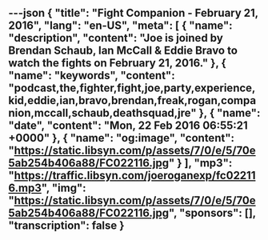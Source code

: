 ---json
{
  "title": "Fight Companion - February 21, 2016",
  "lang": "en-US",
  "meta": [
    {
      "name": "description",
      "content": "Joe is joined by Brendan Schaub, Ian McCall & Eddie Bravo to watch the fights on February 21, 2016."
    },
    {
      "name": "keywords",
      "content": "podcast,the,fighter,fight,joe,party,experience,kid,eddie,ian,bravo,brendan,freak,rogan,companion,mccall,schaub,deathsquad,jre"
    },
    {
      "name": "date",
      "content": "Mon, 22 Feb 2016 06:55:21 +0000"
    },
    {
      "name": "og:image",
      "content": "https://static.libsyn.com/p/assets/7/0/e/5/70e5ab254b406a88/FC022116.jpg"
    }
  ],
  "mp3": "https://traffic.libsyn.com/joeroganexp/fc022116.mp3",
  "img": "https://static.libsyn.com/p/assets/7/0/e/5/70e5ab254b406a88/FC022116.jpg",
  "sponsors": [],
  "transcription": false
}
---
<episode-header />

<timemark seconds="0" />

<transcribe-call-to-action />

<episode-footer />